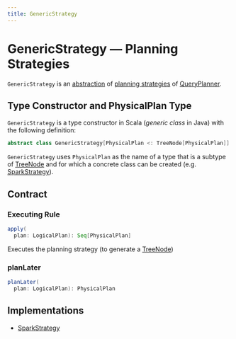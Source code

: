 ```yaml
---
title: GenericStrategy
---
```


# GenericStrategy &mdash; Planning Strategies

`GenericStrategy` is an [abstraction](#contract) of [planning strategies](#implementations) of [QueryPlanner](QueryPlanner.md#strategies).

## Type Constructor and PhysicalPlan Type

`GenericStrategy` is a type constructor in Scala (_generic class_ in Java) with the following definition:

```scala
abstract class GenericStrategy[PhysicalPlan <: TreeNode[PhysicalPlan]]
```

`GenericStrategy` uses `PhysicalPlan` as the name of a type that is a subtype of [TreeNode](TreeNode.md) and for which a concrete class can be created (e.g. [SparkStrategy](../execution-planning-strategies/SparkStrategy.md)).

## Contract

### <span id="apply"> Executing Rule

```scala
apply(
  plan: LogicalPlan): Seq[PhysicalPlan]
```

Executes the planning strategy (to generate a [TreeNode](TreeNode.md))

### <span id="planLater"> planLater

```scala
planLater(
  plan: LogicalPlan): PhysicalPlan
```

## Implementations

* [SparkStrategy](../execution-planning-strategies/SparkStrategy.md)
